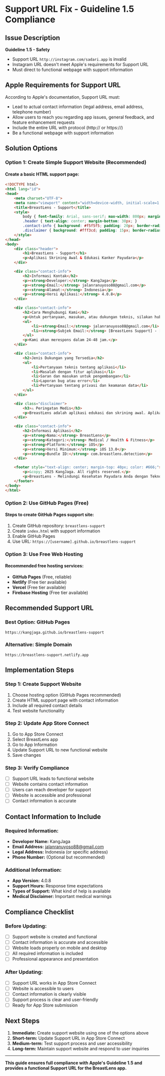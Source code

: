 # Support URL Fix - Guideline 1.5 Compliance

## Issue Description
**Guideline 1.5 - Safety**
- Support URL `http://instagram.com/sadari.app` is invalid
- Instagram URL doesn't meet Apple's requirements for Support URL
- Must direct to functional webpage with support information

## Apple Requirements for Support URL

According to Apple's documentation, Support URL must:
- Lead to actual contact information (legal address, email address, telephone number)
- Allow users to reach you regarding app issues, general feedback, and feature enhancement requests
- Include the entire URL with protocol (http:// or https://)
- Be a functional webpage with support information

## Solution Options

### Option 1: Create Simple Support Website (Recommended)

#### Create a basic HTML support page:
```html
<!DOCTYPE html>
<html lang="id">
<head>
    <meta charset="UTF-8">
    <meta name="viewport" content="width=device-width, initial-scale=1.0">
    <title>BreastLens - Support</title>
    <style>
        body { font-family: Arial, sans-serif; max-width: 800px; margin: 0 auto; padding: 20px; }
        .header { text-align: center; margin-bottom: 30px; }
        .contact-info { background: #f5f5f5; padding: 20px; border-radius: 8px; margin: 20px 0; }
        .disclaimer { background: #fff3cd; padding: 15px; border-radius: 8px; margin: 20px 0; }
    </style>
</head>
<body>
    <div class="header">
        <h1>BreastLens - Support</h1>
        <p>Aplikasi Skrining Awal & Edukasi Kanker Payudara</p>
    </div>

    <div class="contact-info">
        <h2>Informasi Kontak</h2>
        <p><strong>Developer:</strong> KangJaga</p>
        <p><strong>Email:</strong> jalanranuyoso88@gmail.com</p>
        <p><strong>Alamat:</strong> Indonesia</p>
        <p><strong>Versi Aplikasi:</strong> 4.0.8</p>
    </div>

    <div class="contact-info">
        <h2>Cara Menghubungi Kami</h2>
        <p>Untuk pertanyaan, masukan, atau dukungan teknis, silakan hubungi kami melalui:</p>
        <ul>
            <li><strong>Email:</strong> jalanranuyoso88@gmail.com</li>
            <li><strong>Subjek Email:</strong> [BreastLens Support] - [Topik Pertanyaan]</li>
        </ul>
        <p>Kami akan merespons dalam 24-48 jam.</p>
    </div>

    <div class="contact-info">
        <h2>Jenis Dukungan yang Tersedia</h2>
        <ul>
            <li>Pertanyaan teknis tentang aplikasi</li>
            <li>Masalah dengan fitur aplikasi</li>
            <li>Saran dan masukan untuk pengembangan</li>
            <li>Laporan bug atau error</li>
            <li>Pertanyaan tentang privasi dan keamanan data</li>
        </ul>
    </div>

    <div class="disclaimer">
        <h3>⚠️ Peringatan Medis</h3>
        <p>BreastLens adalah aplikasi edukasi dan skrining awal. Aplikasi ini BUKAN pengganti konsultasi medis profesional. Untuk pertanyaan medis, silakan konsultasikan dengan dokter.</p>
    </div>

    <div class="contact-info">
        <h2>Informasi Aplikasi</h2>
        <p><strong>Nama:</strong> BreastLens</p>
        <p><strong>Kategori:</strong> Medical / Health & Fitness</p>
        <p><strong>Platform:</strong> iOS</p>
        <p><strong>Versi Minimum:</strong> iOS 13.0</p>
        <p><strong>Bundle ID:</strong> com.breastlens.detection</p>
    </div>

    <footer style="text-align: center; margin-top: 40px; color: #666;">
        <p>&copy; 2025 KangJaga. All rights reserved.</p>
        <p>BreastLens - Melindungi Kesehatan Payudara Anda dengan Teknologi AI Terdepan</p>
    </footer>
</body>
</html>
```

### Option 2: Use GitHub Pages (Free)

#### Steps to create GitHub Pages support site:
1. Create GitHub repository: `breastlens-support`
2. Create `index.html` with support information
3. Enable GitHub Pages
4. Use URL: `https://[username].github.io/breastlens-support`

### Option 3: Use Free Web Hosting

#### Recommended free hosting services:
- **GitHub Pages** (Free, reliable)
- **Netlify** (Free tier available)
- **Vercel** (Free tier available)
- **Firebase Hosting** (Free tier available)

## Recommended Support URL

### Best Option: GitHub Pages
```
https://kangjaga.github.io/breastlens-support
```

### Alternative: Simple Domain
```
https://breastlens-support.netlify.app
```

## Implementation Steps

### Step 1: Create Support Website
1. Choose hosting option (GitHub Pages recommended)
2. Create HTML support page with contact information
3. Include all required contact details
4. Test website functionality

### Step 2: Update App Store Connect
1. Go to App Store Connect
2. Select BreastLens app
3. Go to App Information
4. Update Support URL to new functional website
5. Save changes

### Step 3: Verify Compliance
- [ ] Support URL leads to functional website
- [ ] Website contains contact information
- [ ] Users can reach developer for support
- [ ] Website is accessible and professional
- [ ] Contact information is accurate

## Contact Information to Include

### Required Information:
- **Developer Name:** KangJaga
- **Email Address:** jalanranuyoso88@gmail.com
- **Legal Address:** Indonesia (or specific address)
- **Phone Number:** (Optional but recommended)

### Additional Information:
- **App Version:** 4.0.8
- **Support Hours:** Response time expectations
- **Types of Support:** What kind of help is available
- **Medical Disclaimer:** Important medical warnings

## Compliance Checklist

### Before Updating:
- [ ] Support website is created and functional
- [ ] Contact information is accurate and accessible
- [ ] Website loads properly on mobile and desktop
- [ ] All required information is included
- [ ] Professional appearance and presentation

### After Updating:
- [ ] Support URL works in App Store Connect
- [ ] Website is accessible to users
- [ ] Contact information is clearly visible
- [ ] Support process is clear and user-friendly
- [ ] Ready for App Store submission

## Next Steps

1. **Immediate:** Create support website using one of the options above
2. **Short-term:** Update Support URL in App Store Connect
3. **Medium-term:** Test support process and user accessibility
4. **Long-term:** Maintain support website and respond to user inquiries

---

**This guide ensures full compliance with Apple's Guideline 1.5 and provides a functional Support URL for the BreastLens app.**
